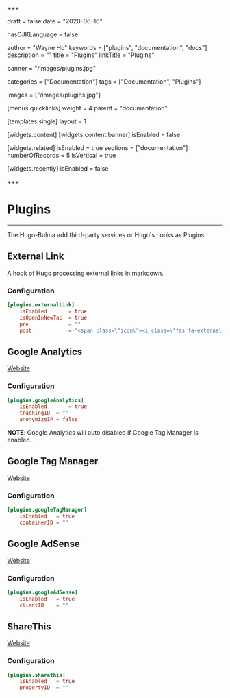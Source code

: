 +++

draft       = false
date        = "2020-06-16"

hasCJKLanguage = false

author      = "Wayne Ho"
keywords    = ["plugins", "documentation", "docs"]
description = ""
title       = "Plugins"
linkTitle   = "Plugins"

banner      = "/images/plugins.jpg"

categories  = ["Documentation"]
tags        = ["Documentation", "Plugins"]

images      = ["/images/plugins.jpg"]

[menus.quicklinks]
    weight = 4
    parent = "documentation"

[templates.single]
    layout = 1

[widgets.content]
    [widgets.content.banner]
        isEnabled = false

[widgets.related]
    isEnabled               = true
    sections                = ["documentation"]
    numberOfRecords         = 5
    isVertical              = true

[widgets.recently]
    isEnabled               = false

+++

# Plugins

---

The Hugo-Bulma add third-party services or Hugo's hooks as Plugins.

## External Link

A hook of Hugo processing external links in markdown.

### Configuration

```toml
[plugins.externalLink]
    isEnabled       = true
    isOpenInNewTab  = true
    pre             = ""
    post            = "<span class=\"icon\"><i class=\"fas fa-external-link-alt\"></i></span>"
```

## Google Analytics

[Website](https://analytics.google.com/)

### Configuration

```toml
[plugins.googleAnalytics]
    isEnabled       = true
    trackingID  = ""
    anonymizeIP = false
```

**NOTE**: Google Analytics will auto disabled if Google Tag Manager is enabled.

## Google Tag Manager

[Website](https://tagmanager.google.com/)

### Configuration

```toml
[plugins.googleTagManager]
    isEnabled   = true
    containerID = ""
```

## Google AdSense

[Website](https://www.google.com/adsense/)

### Configuration

```toml
[plugins.googleAdSense]
    isEnabled   = true
    clientID    = ""
```

## ShareThis

[Website](https://sharethis.com/)

### Configuration

```toml
[plugins.sharethis]
    isEnabled   = true
    propertyID  = ""
```
